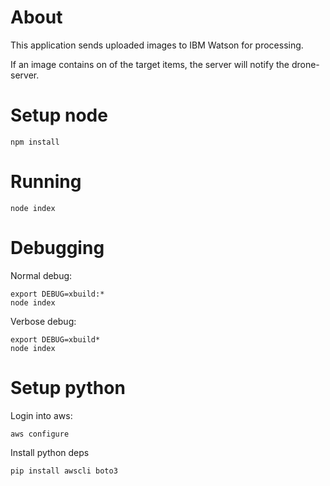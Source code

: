 # About

This application sends uploaded images to IBM Watson for processing. 

If an image contains on of the target items, the server will notify the drone-server.

# Setup node
```
npm install
```

# Running
```
node index
```
# Debugging
Normal debug:
```
export DEBUG=xbuild:*
node index
```

Verbose debug:
```
export DEBUG=xbuild*
node index
```

# Setup python
Login into aws:
```
aws configure
```
Install python deps
```
pip install awscli boto3
```
